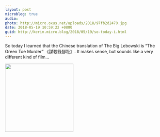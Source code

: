 ```yaml
---
layout: post
microblog: true
audio: 
photo: http://micro.oxus.net/uploads/2018/97fb2d2470.jpg
date: 2018-05-19 10:59:22 +0800
guid: http://kerim.micro.blog/2018/05/19/so-today-i.html
---
```

So today I learned that the Chinese translation of The Big Lebowski is “The Green Toe Murder” 《謀殺綠腳趾》. It makes sense, but sounds like a very different kind of film…

<img src="http://micro.oxus.net/uploads/2018/97fb2d2470.jpg" width="225" height="225" />
